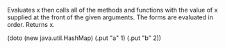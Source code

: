   Evaluates x then calls all of the methods and functions with the
  value of x supplied at the front of the given arguments.  The forms
  are evaluated in order.  Returns x.

  (doto (new java.util.HashMap) (.put "a" 1) (.put "b" 2))
